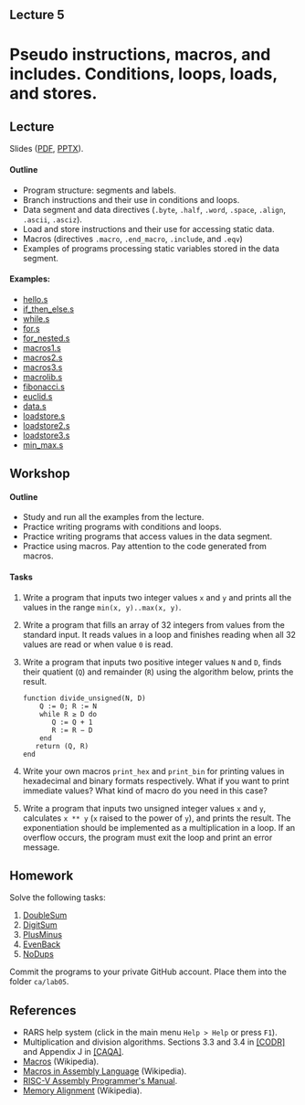 Lecture 5
---

# Pseudo instructions, macros, and includes. Conditions, loops, loads, and stores.

## Lecture

Slides ([PDF](CA_Lecture_05.pdf), [PPTX](CA_Lecture_05.pptx)).

#### Outline

* Program structure: segments and labels.
* Branch instructions and their use in conditions and loops.
* Data segment and data directives (`.byte`, `.half`, `.word`, `.space`, `.align`, `.ascii`, `.asciz`).
* Load and store instructions and their use for accessing static data.
* Macros (directives `.macro`, `.end_macro`, `.include`, and `.eqv`)
* Examples of programs processing static variables stored in the data segment.

#### Examples:

* [hello.s](https://github.com/andrewt0301/hse-acos-course/blob/master/docs/part1ca/05_MacrosBranchesArrays/hello.s)
* [if_then_else.s](https://github.com/andrewt0301/hse-acos-course/blob/master/docs/part1ca/05_MacrosBranchesArrays/if_then_else.s)
* [while.s](https://github.com/andrewt0301/hse-acos-course/blob/master/docs/part1ca/05_MacrosBranchesArrays/while.s)
* [for.s](https://github.com/andrewt0301/hse-acos-course/blob/master/docs/part1ca/05_MacrosBranchesArrays/for.s)
* [for_nested.s](https://github.com/andrewt0301/hse-acos-course/blob/master/docs/part1ca/05_MacrosBranchesArrays/for_nested.s)
* [macros1.s](https://github.com/andrewt0301/hse-acos-course/blob/master/docs/part1ca/05_MacrosBranchesArrays/macros1.s)
* [macros2.s](https://github.com/andrewt0301/hse-acos-course/blob/master/docs/part1ca/05_MacrosBranchesArrays/macros2.s)
* [macros3.s](https://github.com/andrewt0301/hse-acos-course/blob/master/docs/part1ca/05_MacrosBranchesArrays/macros3.s)
* [macrolib.s](https://github.com/andrewt0301/hse-acos-course/blob/master/docs/part1ca/05_MacrosBranchesArrays/macrolib.s)
* [fibonacci.s](https://github.com/andrewt0301/hse-acos-course/blob/master/docs/part1ca/05_MacrosBranchesArrays/fibonacci.s)
* [euclid.s](https://github.com/andrewt0301/hse-acos-course/blob/master/docs/part1ca/05_MacrosBranchesArrays/euclid.s)
* [data.s](https://github.com/andrewt0301/hse-acos-course/blob/master/docs/part1ca/05_MacrosBranchesArrays/data.s)
* [loadstore.s](https://github.com/andrewt0301/hse-acos-course/blob/master/docs/part1ca/05_MacrosBranchesArrays/loadstore.s)
* [loadstore2.s](https://github.com/andrewt0301/hse-acos-course/blob/master/docs/part1ca/05_MacrosBranchesArrays/loadstore2.s)
* [loadstore3.s](https://github.com/andrewt0301/hse-acos-course/blob/master/docs/part1ca/05_MacrosBranchesArrays/loadstore3.s)
* [min_max.s](https://github.com/andrewt0301/hse-acos-course/blob/master/docs/part1ca/05_MacrosBranchesArrays/min_max.s)

## Workshop

#### Outline

* Study and run all the examples from the lecture.
* Practice writing programs with conditions and loops.
* Practice writing programs that access values in the data segment.
* Practice using macros. Pay attention to the code generated from macros.

#### Tasks

1. Write a program that inputs two integer values `x` and `y` and prints all the values
   in the range `min(x, y)..max(x, y)`.

1. Write a program that fills an array of 32 integers from values from the standard input.
   It reads values in a loop and finishes reading when all 32 values are read or when value `0` is read.

1. Write a program that inputs two positive integer values `N` and `D`, finds their quatient (`Q`) and
   remainder (`R`) using the algorithm below, prints the result.

       function divide_unsigned(N, D)
           Q := 0; R := N
           while R ≥ D do
              Q := Q + 1
              R := R − D
           end
          return (Q, R)
       end

1. Write your own macros `print_hex` and `print_bin` for printing values in hexadecimal and binary formats
   respectively. What if you want to print immediate values? What kind of macro do you need in this case?

1. Write a program that inputs two unsigned integer values `x` and `y`, calculates `x ** y`
   (`x` raised to the power of `y`), and prints the result. The exponentiation should be implemented
   as a multiplication in a loop. If an overflow occurs, the program must exit the loop and
   print an error message. 

## Homework

Solve the following tasks:

1. [DoubleSum](../Tasks/homeworks.md#doublesum)
2. [DigitSum](../Tasks/homeworks.md#digitsum)
3. [PlusMinus](../Tasks/homeworks.md#plusminus)
4. [EvenBack](../Tasks/homeworks.md#evenback)
5. [NoDups](../Tasks/homeworks.md#nodups)

Commit the programs to your private GitHub account. Place them into the folder `ca/lab05`.

## References

* RARS help system (click in the main menu `Help > Help` or press `F1`).
* Multiplication and division algorithms.
  Sections 3.3 and 3.4 in [[CODR]](../../books.md) and Appendix J in [[CAQA]](../../books.md).
* [Macros](https://en.wikipedia.org/wiki/Macro_%28computer_science%29) (Wikipedia).
* [Macros in Assembly Language](https://en.wikipedia.org/wiki/Assembly_language#Macros) (Wikipedia).
* [RISC-V Assembly Programmer's Manual](https://github.com/riscv-non-isa/riscv-asm-manual/blob/main/src/riscv-asm.adoc).
* [Memory Alignment](https://en.wikipedia.org/wiki/Data_structure_alignment) (Wikipedia).
